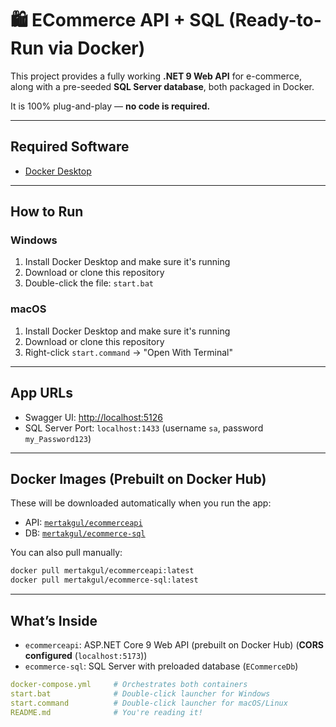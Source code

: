 # 🛍️ ECommerce API + SQL (Ready-to-Run via Docker)

This project provides a fully working **.NET 9 Web API** for e-commerce, along with a pre-seeded **SQL Server database**, both packaged in Docker.

It is 100% plug-and-play — **no code is required.**

---

## Required Software

- [Docker Desktop](https://www.docker.com/products/docker-desktop)

---

## How to Run

### Windows

1. Install Docker Desktop and make sure it's running
2. Download or clone this repository
3. Double-click the file: `start.bat`

### macOS

1. Install Docker Desktop and make sure it's running
2. Download or clone this repository
3. Right-click `start.command` → "Open With Terminal"

---

## App URLs

- Swagger UI: [http://localhost:5126](http://localhost:5126)
- SQL Server Port: `localhost:1433` (username `sa`, password `my_Password123`)

---

## Docker Images (Prebuilt on Docker Hub)

These will be downloaded automatically when you run the app:

- API: [`mertakgul/ecommerceapi`](https://hub.docker.com/r/mertakgul/ecommerceapi)
- DB:  [`mertakgul/ecommerce-sql`](https://hub.docker.com/r/mertakgul/ecommerce-sql)

You can also pull manually:

```bash
docker pull mertakgul/ecommerceapi:latest
docker pull mertakgul/ecommerce-sql:latest
```

---

## What’s Inside

- `ecommerceapi`: ASP.NET Core 9 Web API (prebuilt on Docker Hub) (**CORS configured** (`localhost:5173`))
- `ecommerce-sql`: SQL Server with preloaded database (`ECommerceDb`)

```yaml
docker-compose.yml     # Orchestrates both containers
start.bat              # Double-click launcher for Windows
start.command          # Double-click launcher for macOS/Linux
README.md              # You're reading it!
```
